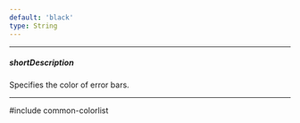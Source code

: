 ```yaml
---
default: 'black'
type: String
---
```

---
##### shortDescription
Specifies the color of error bars.

---
#include common-colorlist